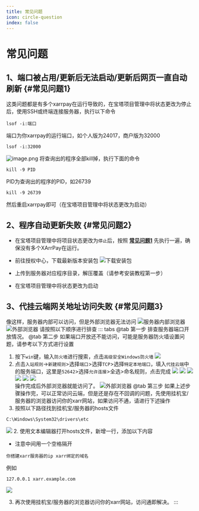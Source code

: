 ```yaml
---
title: 常见问题
icon: circle-question
index: false
---
```

<VPBanner
  title="XArrPay-演示"
  content="购买商户版，享受站长优质售后！<br>前台账户：user 密码：123456<br>后台账号：admin 密码：123456"
  logo="./logo.svg"
  :actions='[
    {
      text: "演示-前台",
      link:"https://mer.xarr.uk",
    },
    {
      text: "演示-后台",
      link: "https://mer.xarr.uk/admin",
    },
  ]'
/>

# 常见问题
## 1、端口被占用/更新后无法启动/更新后网页一直自动刷新 {#常见问题1}
这类问题都是有多个xarrpay在运行导致的，在宝塔项目管理中将状态更改为停止后，使用SSH或终端连接服务器，执行以下命令
```shell
lsof -i:端口
```
端口为你xarrpay的运行端口，如个人版为24017，商户版为32000
```shell
lsof -i:32000
```
![image.png](https://s2.loli.net/2024/07/25/8CSK3c7vXtZ5zVr.png)
将查询出的程序全部kill掉，执行下面的命令
```shell
kill -9 PID
```
PID为查询出的程序的PID，如26739
```shell
kill -9 26739
```
然后重启xarrpay即可（在宝塔项目管理中将状态更改为启动）

## 2、程序自动更新失败 {#常见问题2}

- 在宝塔项目管理中将项目状态更改为`停止`后，按照 [**常见问题1**](#常见问题1) 先执行一遍，确保没有多个XArrPay在运行。

- 前往授权中心，下载最新版本安装包
![下载安装包](https://s2.loli.net/2024/03/30/Ft5jkfGbu7diyzI.png)
- 上传到服务器对应程序目录，解压覆盖（请参考安装教程第一步）

- 在宝塔项目管理中将状态更改为启动

## 3、代挂云端网关地址访问失败 {#常见问题3}
像这样，服务器内部可以访问，但是外部浏览器无法访问
![服务器内部浏览器](https://s2.loli.net/2025/01/18/lJWBZkmNd2fx1zy.png)
![外部浏览器](https://s2.loli.net/2025/01/18/ThIy8voBMW1pU3q.png)
请按照以下顺序进行排查
::: tabs
@tab 第一步
排查服务器端口开放情况。
@tab 第二步
如果端口开放还不能访问，可能是服务器防火墙设置问题，请参考以下方式进行设置
1. 按下`win`键，输入`防火墙`进行搜索，点击`高级安全Windows防火墙`
![](https://s2.loli.net/2025/01/18/FRDTKGtWyB5r6vV.png)
2. 点击`入站规则`->`新建规则`>选择`端口`>选择`TCP`>选择`特定本地端口`，填入`代挂云端`中的服务端口，这里是`52642`>选择`允许连接`>全选>命名规则，点击完成
![](https://s2.loli.net/2025/01/18/JePQscqoKS1yXv3.png)
![](https://s2.loli.net/2025/01/18/KqH8e3XGbUWadMs.png)
![](https://s2.loli.net/2025/01/18/sFMKpt9PDCQNXZa.png)
![](https://s2.loli.net/2025/01/18/wm6FIKhcr91bTk4.png)
![](https://s2.loli.net/2025/01/18/iacEz9KgLSRWUqd.png)
![](https://s2.loli.net/2025/01/18/thEqUNIcyzw9buG.png)   
操作完成后外部浏览器就能访问了。
![外部浏览器](https://s2.loli.net/2025/01/18/OdMwq9WVKR4xDvy.png)
@tab 第三步
如果上述步骤操作完，可以正常访问云端，但是还是存在不回调的问题，先使用挂机宝/服务器的浏览器访问你的xarr网站，如果访问不通，请进行下述操作
1. 按照以下路径找到挂机宝/服务器的hosts文件
```
C:\Windows\System32\drivers\etc
```
![](https://s2.loli.net/2025/03/02/J8mSLTz3Ho2IUX9.png)
2. 使用文本编辑器打开hosts文件，新增一行，添加以下内容
- 注意中间用一个空格隔开
```
你搭建xarr服务器的ip xarr绑定的域名
```
例如
```
127.0.0.1 xarr.example.com
```
![](https://s2.loli.net/2025/03/02/XQwSh7sqZiYVWIa.png)

3. 再次使用挂机宝/服务器的浏览器访问你的xarr网站，访问通即解决。
:::